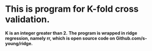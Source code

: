 # This is program for K-fold cross validation.

**K is an integer greater than 2.**
**The program is wrapped in ridge regression, namely rr, which is open source code on Github.com/s-young/ridge.**
